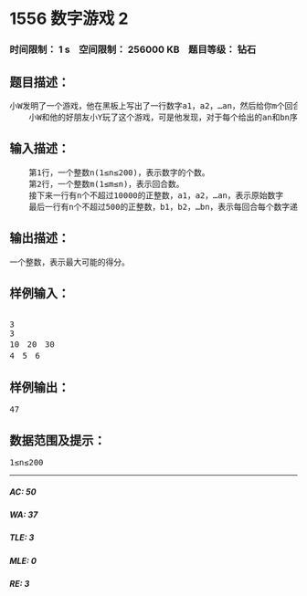 # 1556 数字游戏 2   
### 时间限制： 1 s&nbsp;&nbsp;&nbsp;&nbsp;空间限制： 256000 KB&nbsp;&nbsp;&nbsp;&nbsp;题目等级： 钻石  
## 题目描述：  

<pre>
小W发明了一个游戏，他在黑板上写出了一行数字a1，a2，…an，然后给你m个回合的机会，每回合你可以从中选择一个数擦去它，接着剩下来的每个数字ai都要递减一个值bi如此重复m个回合，所有你擦去的数字之和就是你所得到的分数。  
    小W和他的好朋友小Y玩了这个游戏，可是他发现，对于每个给出的an和bn序列，小Y的得分总是比他高。小W很不服气，想让你帮他算算，对于每个an和bn序列，可以得到的最大得分是多少。这样他就知道有没有可能超过小Y的得分。
</pre>
  
  
## 输入描述：  

<pre>
    第1行，一个整数n(1≤n≤200)，表示数字的个数。  
    第2行，一个整数m(1≤m≤n)，表示回合数。  
    接下来一行有n个不超过10000的正整数，a1，a2，…an，表示原始数字  
    最后一行有n个不超过500的正整数，b1，b2，…bn，表示每回合每个数字递减的值
</pre>
  
  
## 输出描述：  

<pre>
一个整数，表示最大可能的得分。
</pre>
  
  
## 样例输入：  

<pre>
 
3
3
10　20　30
4　5　6
</pre>
  
  
## 样例输出：  

<pre>
47
</pre>
  
  
## 数据范围及提示：  

<pre>
1≤n≤200
</pre>
  
  
***  

##### AC: 50  
##### WA: 37  
##### TLE: 3  
##### MLE: 0  
##### RE: 3  
